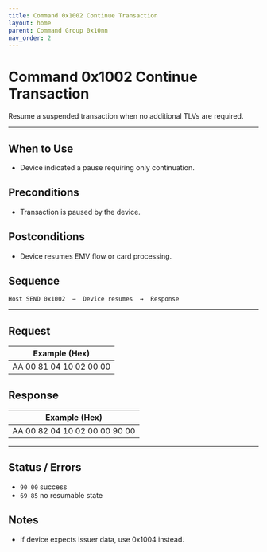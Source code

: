 ```yaml
---
title: Command 0x1002 Continue Transaction
layout: home
parent: Command Group 0x10nn
nav_order: 2
---
```


# Command 0x1002 Continue Transaction

Resume a suspended transaction when no additional TLVs are required.

---

## When to Use
- Device indicated a pause requiring only continuation.

## Preconditions
- Transaction is paused by the device.

## Postconditions
- Device resumes EMV flow or card processing.

## Sequence
```
Host SEND 0x1002  →  Device resumes  →  Response
```

---

## Request
| Example (Hex) |
|---------------|
| AA 00 81 04 10 02 00 00 |

## Response
| Example (Hex) |
|---------------|
| AA 00 82 04 10 02 00 00 90 00 |

---

## Status / Errors
- `90 00` success
- `69 85` no resumable state

## Notes
- If device expects issuer data, use 0x1004 instead.
